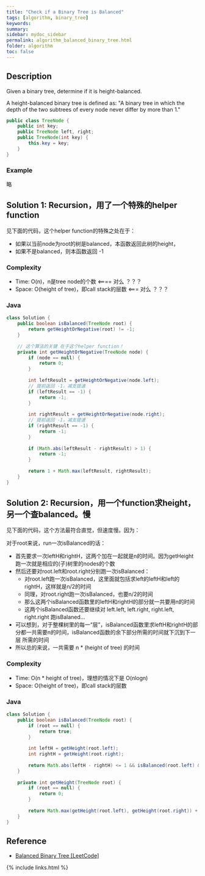 ```yaml
---
title: "Check if a Binary Tree is Balanced"
tags: [algorithm, binary_tree]
keywords:
summary:
sidebar: mydoc_sidebar
permalink: algorithm_balanced_binary_tree.html
folder: algorithm
toc: false
---
```


## Description
Given a binary tree, determine if it is height-balanced.

A height-balanced binary tree is defined as: "A binary tree in which the depth of the two subtrees of every node never differ by more than 1."

```java
public class TreeNode {
    public int key;
    public TreeNode left, right;
    public TreeNode(int key) {
        this.key = key;
    }
}
```

### Example
略

## Solution 1: Recursion，用了一个特殊的helper function
见下面的代码，这个helper function的特殊之处在于：
* 如果以当前node为root的树是balanced，本函数返回此树的height，
* 如果不是balanced，则本函数返回 -1
    
### Complexity
* Time: O(n)，n是tree node的个数 <==== 对么 ？？？
* Space: O(height of tree)，即call stack的层数 <=== 对么 ？？？

### Java
```java
class Solution {
    public boolean isBalanced(TreeNode root) {
        return getHeightOrNegative(root) != -1;
    }
    
    // 这个算法的关键 在于这个helper function！
    private int getHeightOrNegative(TreeNode node) {
        if (node == null) {
            return 0;
        }
        
        int leftResult = getHeightOrNegative(node.left);
        // 提前返回 -1，减支提速
        if (leftResult == -1) {
            return -1;
        }
        
        int rightResult = getHeightOrNegative(node.right);
        // 提前返回 -1，减支提速
        if (rightResult == -1) {
            return -1;
        }
        
        if (Math.abs(leftResult - rightResult) > 1) {
            return -1;
        }
        
        return 1 + Math.max(leftResult, rightResult);
    }
}
```

## Solution 2: Recursion，用一个function求height，另一个查balanced。慢
见下面的代码，这个方法最符合直觉，但速度慢。因为：

对于root来说，run一次isBalanced的话：
* 首先要求一次leftH和rightH，这两个加在一起就是n的时间。因为getHeight跑一次就是相应的(子)树里的nodes的个数
* 然后还要对root.left和root.right分别跑一次isBalanced：
  * 对root.left跑一次isBalanced，这里面就包括求left的leftH和left的rightH，这样就是n/2的时间
  * 同理，对root.right跑一次isBalanced，也要n/2的时间
  * 那么这两个isBalanced函数里的leftH和rightH的部分就一共要用n的时间
  * 这两个isBalanced函数还要继续对 left.left, left.right, right.left, right.right 跑isBalaned...
* 可以想到，对于整棵树里的每一“层”，isBalanced函数里求leftH和rightH的部分都一共需要n的时间，isBalanced函数的余下部分所需的时间就下沉到下一层
所需的时间
* 所以总的来说，一共需要 n * (height of tree) 的时间

### Complexity
* Time: O(n * height of tree)，理想的情况下是 O(nlogn)
* Space: O(height of tree)，即call stack的层数

### Java
```java
class Solution {
    public boolean isBalanced(TreeNode root) {
        if (root == null) {
            return true;
        }
        
        int leftH = getHeight(root.left);
        int rightH = getHeight(root.right);
        
        return Math.abs(leftH - rightH) <= 1 && isBalanced(root.left) && isBalanced(root.right);
    }
 
    private int getHeight(TreeNode root) {
        if (root == null) {
            return 0;
        }
        
        return Math.max(getHeight(root.left), getHeight(root.right)) + 1;
    }   
}
```




## Reference
* [Balanced Binary Tree [LeetCode]](https://leetcode.com/problems/balanced-binary-tree/description/)

{% include links.html %}
